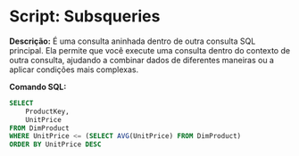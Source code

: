 # Script: Subsqueries

**Descrição:** É uma consulta aninhada dentro de outra consulta SQL principal. Ela permite que você execute uma consulta dentro do contexto de outra consulta, ajudando a combinar dados de diferentes maneiras ou a aplicar condições mais complexas.

**Comando SQL:**
```SQL
SELECT
	ProductKey,
	UnitPrice
FROM DimProduct
WHERE UnitPrice <= (SELECT AVG(UnitPrice) FROM DimProduct)
ORDER BY UnitPrice DESC
